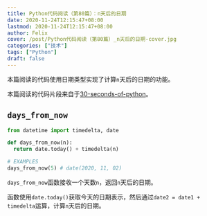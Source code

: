```yaml
---
title: Python代码阅读（第80篇）：n天后的日期
date: 2020-11-24T12:15:47+08:00
lastmod: 2020-11-24T12:15:47+08:00
author: Felix
cover: /post/Python代码阅读（第80篇）_n天后的日期-cover.jpg
categories: ["技术"]
tags: ["Python"]
draft: false
---
```


本篇阅读的代码使用日期类型实现了计算`n`天后的日期的功能。

本篇阅读的代码片段来自于[30-seconds-of-python](https://github.com/30-seconds/30-seconds-of-python)。

<!--more-->

## `days_from_now`

```python
from datetime import timedelta, date

def days_from_now(n):
  return date.today() + timedelta(n)

# EXAMPLES
days_from_now(5) # date(2020, 11, 02)
```

`days_from_now`函数接收一个天数`n`，返回`n`天后的日期。

函数使用`date.today()`获取今天的日期表示，然后通过`date2 = date1 + timedelta`运算，计算`n`天后的日期。